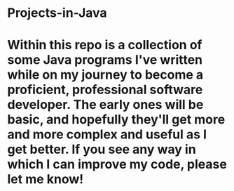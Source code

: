 # Projects-in-Java
# Within this repo is a collection of some Java programs I've written while on my journey to become a proficient, professional software developer. The early ones will be basic, and hopefully they'll get more and more complex and useful as I get better. If you see any way in which I can improve my code, please let me know!
